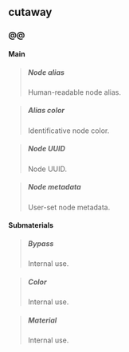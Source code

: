 ## **cutaway**

### @@
#### Main

> ##### Node alias
> Human-readable node alias. 

> ##### Alias color
> Identificative node color. 

> ##### Node UUID
> Node UUID. 

> ##### Node metadata
> User-set node metadata. 

#### Submaterials

> ##### Bypass
> Internal use. 

> ##### Color
> Internal use. 

> ##### Material
> Internal use. 

